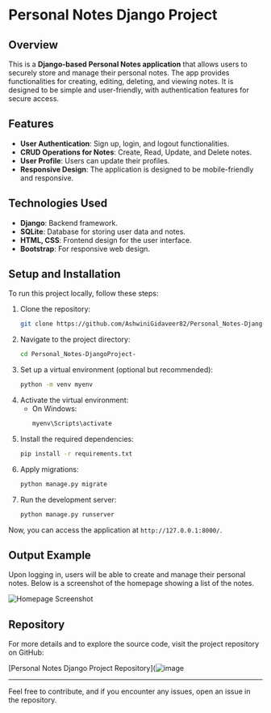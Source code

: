 
# Personal Notes Django Project

## Overview

This is a **Django-based Personal Notes application** that allows users to securely store and manage their personal notes. The app provides functionalities for creating, editing, deleting, and viewing notes. It is designed to be simple and user-friendly, with authentication features for secure access.

## Features

- **User Authentication**: Sign up, login, and logout functionalities.
- **CRUD Operations for Notes**: Create, Read, Update, and Delete notes.
- **User Profile**: Users can update their profiles.
- **Responsive Design**: The application is designed to be mobile-friendly and responsive.

## Technologies Used

- **Django**: Backend framework.
- **SQLite**: Database for storing user data and notes.
- **HTML, CSS**: Frontend design for the user interface.
- **Bootstrap**: For responsive web design.

## Setup and Installation

To run this project locally, follow these steps:

1. Clone the repository:
    ```bash
    git clone https://github.com/AshwiniGidaveer82/Personal_Notes-DjangoProject-
    ```
2. Navigate to the project directory:
    ```bash
    cd Personal_Notes-DjangoProject-
    ```
3. Set up a virtual environment (optional but recommended):
    ```bash
    python -m venv myenv
    ```
4. Activate the virtual environment:
    - On Windows:
        ```bash
        myenv\Scripts\activate
        ```
5. Install the required dependencies:
    ```bash
    pip install -r requirements.txt
    ```
6. Apply migrations:
    ```bash
    python manage.py migrate
    ```
7. Run the development server:
    ```bash
    python manage.py runserver
    ```

Now, you can access the application at `http://127.0.0.1:8000/`.

## Output Example

Upon logging in, users will be able to create and manage their personal notes. Below is a screenshot of the homepage showing a list of the notes.

![Homepage Screenshot]("https://github.com/AshwiniGidaveer82/Personal_Notes-DjangoProject-/raw/main/path_to_your_screenshot.png")

## Repository

For more details and to explore the source code, visit the project repository on GitHub:

[Personal Notes Django Project Repository](![image](https://github.com/user-attachments/assets/d0d67ba9-3ee9-4465-abbb-f59b2d4a80dc)


---

Feel free to contribute, and if you encounter any issues, open an issue in the repository.
